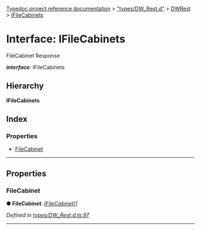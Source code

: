 [Typedoc project reference documentation](../README.md) > ["types/DW_Rest.d"](../modules/_types_dw_rest_d_.md) > [DWRest](../modules/_types_dw_rest_d_.dwrest.md) > [IFileCabinets](../interfaces/_types_dw_rest_d_.dwrest.ifilecabinets.md)

# Interface: IFileCabinets

FileCabinet Response

*__interface__*: IFileCabinets

## Hierarchy

**IFileCabinets**

## Index

### Properties

* [FileCabinet](_types_dw_rest_d_.dwrest.ifilecabinets.md#filecabinet)

---

## Properties

<a id="filecabinet"></a>

###  FileCabinet

**● FileCabinet**: *[IFileCabinet](_types_dw_rest_d_.dwrest.ifilecabinet.md)[]*

*Defined in [types/DW_Rest.d.ts:97](https://github.com/DocuWare/REST-Sample-TS/blob/22cf36b/src/types/DW_Rest.d.ts#L97)*

___

